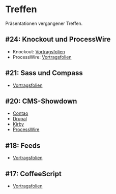 # Treffen

Präsentationen vergangener Treffen.

## #24: Knockout und ProcessWire

* Knockout: [Vortragsfolien](https://github.com/hoeck/knockout-slides)
* ProcessWire: [Vortragsfolien](http://wdcmdresden.github.com/treffen/24-knockout-und-processwire/processwire/)

## #21: Sass und Compass

* [Vortragsfolien](http://wdcmdresden.github.com/treffen/21-sass-and-compass)

## #20: CMS-Showdown

* [Contao](http://wdcmdresden.github.com/treffen/20-cms-showdown/contao)
* [Drupal](http://wdcmdresden.github.com/treffen/20-cms-showdown/drupal)
* [Kirby](http://wdcmdresden.github.com/treffen/20-cms-showdown/kirby)
* [ProcessWire](http://wdcmdresden.github.com/treffen/20-cms-showdown/processwire)

## #18: Feeds

* [Vortragsfolien](http://wdcmdresden.github.com/treffen/18-feeds)

## #17: CoffeeScript

* [Vortragsfolien](http://wdcmdresden.github.com/treffen/17-coffeescript/)
